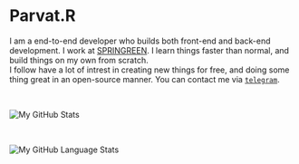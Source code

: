 # Parvat.R
I am a end-to-end developer who builds both front-end and back-end development. I work at [SPRINGREEN](https://github.com/sprin-g-reen). I learn things faster than normal, and build things on my own from scratch.
<br>
I follow have a lot of intrest in creating new things for free, and doing some thing great in an open-source manner.
You can contact me via [`telegram`](https://telegram.me/parvat_r).

<br>


![My GitHub Stats](https://github-readme-stats.vercel.app/api/?username=parvat-web-dev&count_private=true&theme=tokyonight&showicons=true)


</br>


![My GitHub Language Stats](https://github-readme-stats.vercel.app/api/top-langs/?username=parvat-web-dev&langs_count=5&theme=tokyonight)

